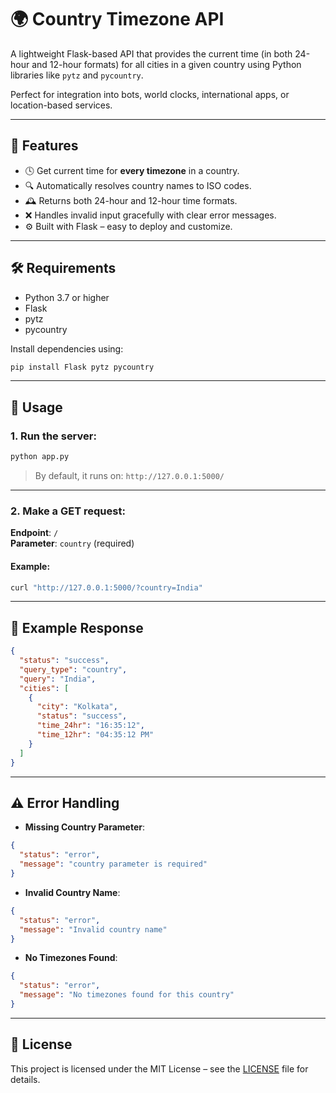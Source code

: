 # 🌍 Country Timezone API

A lightweight Flask-based API that provides the current time (in both 24-hour and 12-hour formats) for all cities in a given country using Python libraries like `pytz` and `pycountry`.

Perfect for integration into bots, world clocks, international apps, or location-based services.

---

## 🚀 Features

- 🕓 Get current time for **every timezone** in a country.
- 🔍 Automatically resolves country names to ISO codes.
- 🕰️ Returns both 24-hour and 12-hour time formats.
- ❌ Handles invalid input gracefully with clear error messages.
- ⚙️ Built with Flask – easy to deploy and customize.

---

## 🛠️ Requirements

- Python 3.7 or higher
- Flask
- pytz
- pycountry

Install dependencies using:

```bash
pip install Flask pytz pycountry
```

---

## 📡 Usage

### 1. **Run the server**:

```bash
python app.py
```

> By default, it runs on: `http://127.0.0.1:5000/`

---

### 2. **Make a GET request**:

**Endpoint**: `/`  
**Parameter**: `country` (required)

#### Example:

```bash
curl "http://127.0.0.1:5000/?country=India"
```

---

## 📄 Example Response

```json
{
  "status": "success",
  "query_type": "country",
  "query": "India",
  "cities": [
    {
      "city": "Kolkata",
      "status": "success",
      "time_24hr": "16:35:12",
      "time_12hr": "04:35:12 PM"
    }
  ]
}
```

---

## ⚠️ Error Handling

- **Missing Country Parameter**:
```json
{
  "status": "error",
  "message": "country parameter is required"
}
```

- **Invalid Country Name**:
```json
{
  "status": "error",
  "message": "Invalid country name"
}
```

- **No Timezones Found**:
```json
{
  "status": "error",
  "message": "No timezones found for this country"
}
```

---

## 📝 License

This project is licensed under the MIT License – see the [LICENSE](https://github.com/NotFlexCoder/timezone-api/blob/main/LICENSE) file for details.
